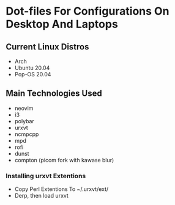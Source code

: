 # Dot-files For Configurations On Desktop And Laptops

## Current Linux Distros

- Arch
- Ubuntu 20.04
- Pop-OS 20.04

## Main Technologies Used

- neovim
- i3
- polybar
- urxvt
- ncmpcpp
- mpd
- rofi
- dunst
- compton (picom fork with kawase blur)

### Installing urxvt Extentions

- Copy Perl Extentions To ~/.urxvt/ext/
- Derp, then load urxvt
